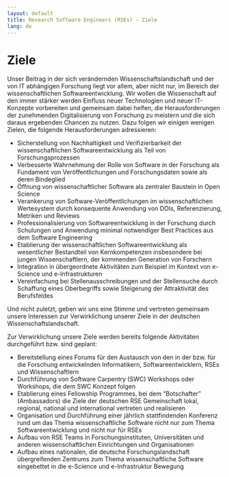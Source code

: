 ```yaml
---
layout: default
title: Research Software Engineers (RSEs) - Ziele
lang: de
---        
```


# Ziele

Unser Beitrag in der sich verändernden Wissenschaftslandschaft 
und der von IT abhängigen Forschung liegt vor allem, aber nicht nur,
im Bereich der wissenschaftlichen Softwareentwicklung. Wir wollen 
die Wissenschaft auf den immer stärker werden Einfluss neuer Technologien 
und neuer IT-Konzepte vorbereiten und gemeinsam dabei helfen, die 
Herausforderungen der zunehmenden Digitalisierung von Forschung zu 
meistern und die sich daraus ergebenden Chancen zu nutzen. Dazu folgen 
wir einigen wenigen Zielen, die folgende Herausforderungen adressieren:

- Sicherstellung von Nachhaltigkeit und Verifizierbarkeit der 
wissenschaftlichen Softwareentwicklung als Teil von Forschungsprozessen
- Verbesserte Wahrnehmung der Rolle von Software in der Forschung als 
Fundament von Veröffentlichungen und Forschungsdaten sowie als deren 
Bindeglied
- Öffnung von wissenschaftlicher Software als zentraler Baustein in Open Science
- Verankerung von Software-Veröffentlichungen im wissenschaftlichen Wertesystem 
durch konsequente Anwendung von DOIs, Referenzierung, Metriken und Reviews
- Professionalisierung von Softwareentwicklung in der Forschung durch Schulungen 
und Anwendung minimal notwendiger Best Practices aus dem Software Engineering
- Etablierung der wissenschaftlichen Softwareentwicklung als wesentlicher 
Bestandteil von Kernkompetenzen insbesondere bei jungen Wissenschaftlern, 
der kommenden Generation von Forschern
- Integration in übergeordnete Aktivitäten zum Beispiel im Kontext 
von e-Science und e-Infrastrukturen
- Vereinfachung bei Stellenausschreibungen und der Stellensuche durch Schaffung 
eines Oberbegriffs sowie Steigerung der Attraktivität des Berufsfeldes

Und nicht zuletzt, geben wir uns eine Stimme und vertreten gemeinsam unsere 
Interessen zur Verwirklichung unserer Ziele in der deutschen Wissenschaftslandschaft.

Zur Verwirklichung unsere Ziele werden bereits folgende Aktivitäten durchgeführt bzw. 
sind geplant:

- Bereitstellung eines Forums für den Austausch von den in der bzw. für die Forschung 
entwickelnden Informatikern, Softwareentwicklern, RSEs und Wissenschaftlern
- Durchführung von Software Carpentry (SWC) Workshops oder Workshops, die dem SWC Konzept folgen
- Etablierung eines Fellowship Programmes, bei dem “Botschafter” (Ambassadors) die 
Ziele der deutschen RSE Gemeinschaft lokal, regional, national und international 
vertreten und realisieren
- Organisation und Durchführung einer jährlich stattfindenden Konferenz rund um das 
Thema wissenschaftliche Software nicht nur zum Thema Softwareentwicklung und nicht 
nur für RSEs
- Aufbau von RSE Teams in Forschungsinstituten, Universitäten und anderen 
wissenschaftlichen Einrichtungen und Organisationen
- Aufbau eines nationalen, die deutsche Forschungslandschaft übergreifenden 
Zentrums zum Thema wissenschaftliche Software eingebettet in die e-Science und e-Infrastruktur Bewegung